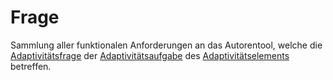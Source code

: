 # Frage

Sammlung aller funktionalen Anforderungen an das Autorentool, welche die [Adaptivitätsfrage](Adaptivitätsfrage-GE.md) der [Adaptivitätsaufgabe](Adaptivitätsaufgabe-GE.md) des [Adaptivitätselements](Adaptivitätselement-GE.md) betreffen.